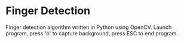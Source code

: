 # Finger Detection
Finger detection algorithm written in Python using OpenCV.
Launch program, press 'b' to capture background, press ESC to end program.